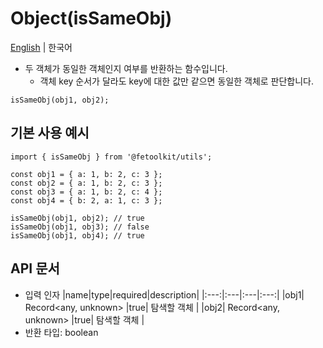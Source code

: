 # Object(isSameObj)

[English](./isSameObj.md) | 한국어

- 두 객체가 동일한 객체인지 여부를 반환하는 함수입니다.
  - 객체 key 순서가 달라도 key에 대한 값만 같으면 동일한 객체로 판단합니다.

```tsx
isSameObj(obj1, obj2);
```

## 기본 사용 예시

```tsx
import { isSameObj } from '@fetoolkit/utils';

const obj1 = { a: 1, b: 2, c: 3 };
const obj2 = { a: 1, b: 2, c: 3 };
const obj3 = { a: 1, b: 2, c: 4 };
const obj4 = { b: 2, a: 1, c: 3 };

isSameObj(obj1, obj2); // true
isSameObj(obj1, obj3); // false
isSameObj(obj1, obj4); // true
```

## API 문서

- 입력 인자
  |name|type|required|description|
  |:---:|:---|:---|:---:|
  |obj1| Record<any, unknown> |true| 탐색할 객체 |
  |obj2| Record<any, unknown> |true| 탐색할 객체 |
- 반환 타입: boolean
